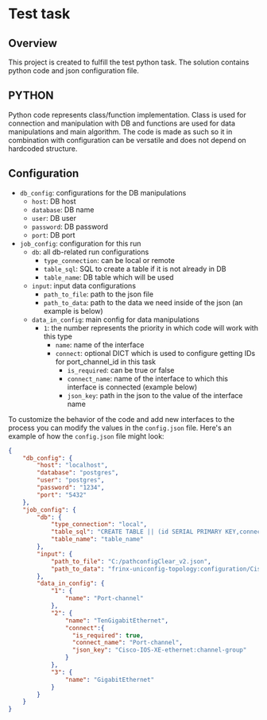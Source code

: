 # Test task

## Overview

This project is created to fulfill the test python task. The solution contains python code and json configuration file.

## PYTHON

Python code represents class/function implementation. Class is used for connection and manipulation with DB and functions are used for data manipulations and main algorithm. The code is made as such so it in combination with configuration can be versatile and does not depend on hardcoded structure.

## Configuration

- `db_config`: configurations for the DB manipulations
  - `host`: DB host 
  - `database`: DB name
  - `user`: DB user
  - `password`: DB password
  - `port`: DB port
- `job_config`: configuration for this run
  - `db`: all db-related run configurations
    - `type_connection`: can be local or remote
    - `table_sql`: SQL to create a table if it is not already in DB
    - `table_name`: DB table which will be used
  - `input`: input data configurations
    - `path_to_file`: path to the json file
    - `path_to_data`: path to the data we need inside of the json (an example is below)
  - `data_in_config`: main config for data manipulations
    - `1`: the number represents the priority in which code will work with this type
      - `name`: name of the interface
      - `connect`: optional DICT which is used to configure getting IDs for port_channel_id in this task
        - `is_required`: can be true or false
        - `connect_name`: name of the interface to which this interface is connected (example below)
        - `json_key`: path in the json to the value of the interface name

To customize the behavior of the code and add new interfaces to the process you can modify the values in the `config.json` file. Here's an example of how the `config.json` file might look:
```json
{
    "db_config": {
        "host": "localhost",
        "database": "postgres",
        "user": "postgres",
        "password": "1234",
        "port": "5432"
    },
    "job_config": {
        "db": {
            "type_connection": "local",
            "table_sql": "CREATE TABLE || (id SERIAL PRIMARY KEY,connection INTEGER, name VARCHAR(255) NOT NULL,description VARCHAR(255),config json, type VARCHAR(50), infra_type VARCHAR(50), port_channel_id INTEGER,max_frame_size INTEGER)",
            "table_name": "table_name"
        },
        "input": {
            "path_to_file": "C:/pathconfigClear_v2.json",
            "path_to_data": "frinx-uniconfig-topology:configuration/Cisco-IOS-XE-native:native/interface"
        },
        "data_in_config": {
            "1": {
                "name": "Port-channel"
            },
            "2": {
                "name": "TenGigabitEthernet",
                "connect":{
                  "is_required": true,
                  "connect_name": "Port-channel",
                  "json_key": "Cisco-IOS-XE-ethernet:channel-group"
                }
            },
            "3": {
                "name": "GigabitEthernet"
            }
        }
    }
}
